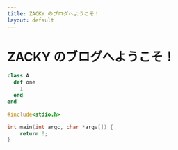 ```yaml
---
title: ZACKY のブログへようこそ！
layout: default
---
```

# ZACKY のブログへようこそ！

```ruby
class A
  def one
    1
  end
end
```

```c
#include<stdio.h>

int main(int argc, char *argv[]) {
	return 0;
}
```